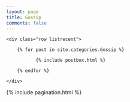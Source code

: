 ```yaml
---
layout: page
title: Gossip
comments: false
---
```


<!-- Posts Index
================================================== -->
<section class="recent-posts">
    
    <div class="row listrecent">

        {% for post in site.categories.Gossip %}

               {% include postbox.html %}          

        {% endfor %}
        
    </div>
    
</section>

<!-- Pagination
================================================== -->
<div class="bottompagination">
	<div class="pointerup"><i class="fa fa-caret-up"></i></div>
	<span class="navigation" role="navigation">
	    {% include pagination.html %}
	</span>
</div>